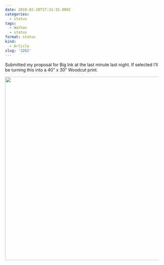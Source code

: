 ```yaml
---
date: 2018-02-20T17:31:15.000Z
categories:
  - status
tags:
  - Nathan
  - status
format: status
kind:
  - Article
slug: '3262'
---
```

Submitted my proposal for Big Ink at the last minute last night. If selected I’ll be turning this into a 40” x 30” Woodcut print.

<img loading="lazy" src="http://status.yergler.net/uploads/2018/0410353e16.jpg" width="600" height="599" />
